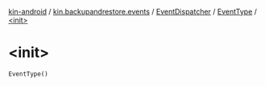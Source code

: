 [kin-android](../../../index.md) / [kin.backupandrestore.events](../../index.md) / [EventDispatcher](../index.md) / [EventType](index.md) / [&lt;init&gt;](./-init-.md)

# &lt;init&gt;

`EventType()`